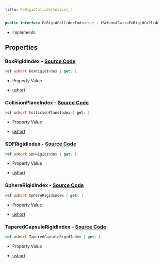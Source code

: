 ```yaml
---
title: FeRigidColliderIndices_t
---
```


```csharp
public interface FeRigidColliderIndices_t : ISchemaClass<FeRigidColliderIndices_t>, ISchemaField, ISchemaClass, INativeHandle
```

- Implements

## Properties

### **BoxRigidIndex** - [Source Code](https://github.com/swiftly-solution/swiftlys2/blob/main/managed/src/SwiftlyS2.Generated/Schemas/Interfaces/FeRigidColliderIndices_t.cs#L20)

```csharp
ref ushort BoxRigidIndex { get; }
```

- Property Value

- [ushort](https://learn.microsoft.com/dotnet/api/system.uint16)

### **CollisionPlaneIndex** - [Source Code](https://github.com/swiftly-solution/swiftlys2/blob/main/managed/src/SwiftlyS2.Generated/Schemas/Interfaces/FeRigidColliderIndices_t.cs#L24)

```csharp
ref ushort CollisionPlaneIndex { get; }
```

- Property Value

- [ushort](https://learn.microsoft.com/dotnet/api/system.uint16)

### **SDFRigidIndex** - [Source Code](https://github.com/swiftly-solution/swiftlys2/blob/main/managed/src/SwiftlyS2.Generated/Schemas/Interfaces/FeRigidColliderIndices_t.cs#L22)

```csharp
ref ushort SDFRigidIndex { get; }
```

- Property Value

- [ushort](https://learn.microsoft.com/dotnet/api/system.uint16)

### **SphereRigidIndex** - [Source Code](https://github.com/swiftly-solution/swiftlys2/blob/main/managed/src/SwiftlyS2.Generated/Schemas/Interfaces/FeRigidColliderIndices_t.cs#L18)

```csharp
ref ushort SphereRigidIndex { get; }
```

- Property Value

- [ushort](https://learn.microsoft.com/dotnet/api/system.uint16)

### **TaperedCapsuleRigidIndex** - [Source Code](https://github.com/swiftly-solution/swiftlys2/blob/main/managed/src/SwiftlyS2.Generated/Schemas/Interfaces/FeRigidColliderIndices_t.cs#L16)

```csharp
ref ushort TaperedCapsuleRigidIndex { get; }
```

- Property Value

- [ushort](https://learn.microsoft.com/dotnet/api/system.uint16)

